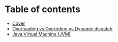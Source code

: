 # Table of contents

* [Cover](README.md)
* [Overloading vs Overriding vs Dynamic dispatch](<README (1).md>)
* [Java Virtual Machine (JVM)](java-virtual-machine-jvm.md)
